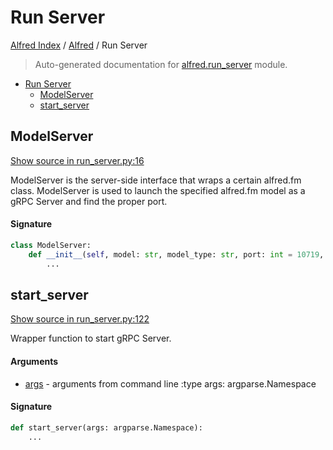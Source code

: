 # Run Server

[Alfred Index](../README.md#alfred-index) /
[Alfred](./index.md#alfred) /
Run Server

> Auto-generated documentation for [alfred.run_server](../../alfred/run_server.py) module.

- [Run Server](#run-server)
  - [ModelServer](#modelserver)
  - [start_server](#start_server)

## ModelServer

[Show source in run_server.py:16](../../alfred/run_server.py#L16)

ModelServer is the server-side interface that wraps a certain alfred.fm class.
ModelServer is used to launch the specified alfred.fm model as a gRPC Server and find the proper port.

#### Signature

```python
class ModelServer:
    def __init__(self, model: str, model_type: str, port: int = 10719, **kwargs: Any):
        ...
```



## start_server

[Show source in run_server.py:122](../../alfred/run_server.py#L122)

Wrapper function to start gRPC Server.

#### Arguments

- [args](#run-server) - arguments from command line
:type args: argparse.Namespace

#### Signature

```python
def start_server(args: argparse.Namespace):
    ...
```